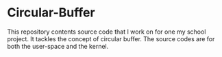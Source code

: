 # Circular-Buffer
This repository contents source code that I work on for one my school project. It tackles the concept of circular buffer. The source codes are for both the user-space and the kernel.
